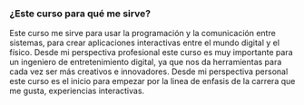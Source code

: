 ### ¿Este curso para qué me sirve?
Este curso me sirve para usar la programación y la comunicación entre sistemas, para crear aplicaciones interactivas entre el mundo digital y el físico. Desde mi perspectiva profesional este curso es muy importante para un ingeniero de entretenimiento digital, ya que nos da herramientas para cada vez ser más creativos e innovadores. Desde mi perspectiva personal este curso es el inicio para empezar por la linea de enfasis de la carrera que me gusta, experiencias interactivas.
